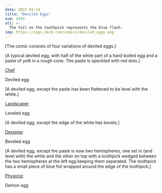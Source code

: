 ```yaml
---
date: 2022-03-14
title: "Deviled Eggs"
num: 2593
alt: >-
  The foil on the toothpick represents the blue flash.
img: https://imgs.xkcd.com/comics/deviled_eggs.png
---
```

[The comic consists of four variations of deviled eggs.]

[A typical deviled egg, with half of the white part of a hard-boiled egg and a paste of yolk in a rough cone. The paste is speckled with red dots.]

<u>Chef</u>

Deviled egg

[A deviled egg, except the paste has been flattened to be level with the white.]

<u>Landscaper</u>

Leveled egg

[A deviled egg, except the edge of the white has bevels.]

<u>Designer</u>

Beveled egg

[A deviled egg, except the paste is now two hemispheres, one set in (and level with) the white and the other on top with a toothpick wedged between the two hemispheres at the left egg keeping them separated. The toothpick has a small piece of blue foil wrapped around the edge of the toothpick.]

<u>Physicist</u>

Demon egg